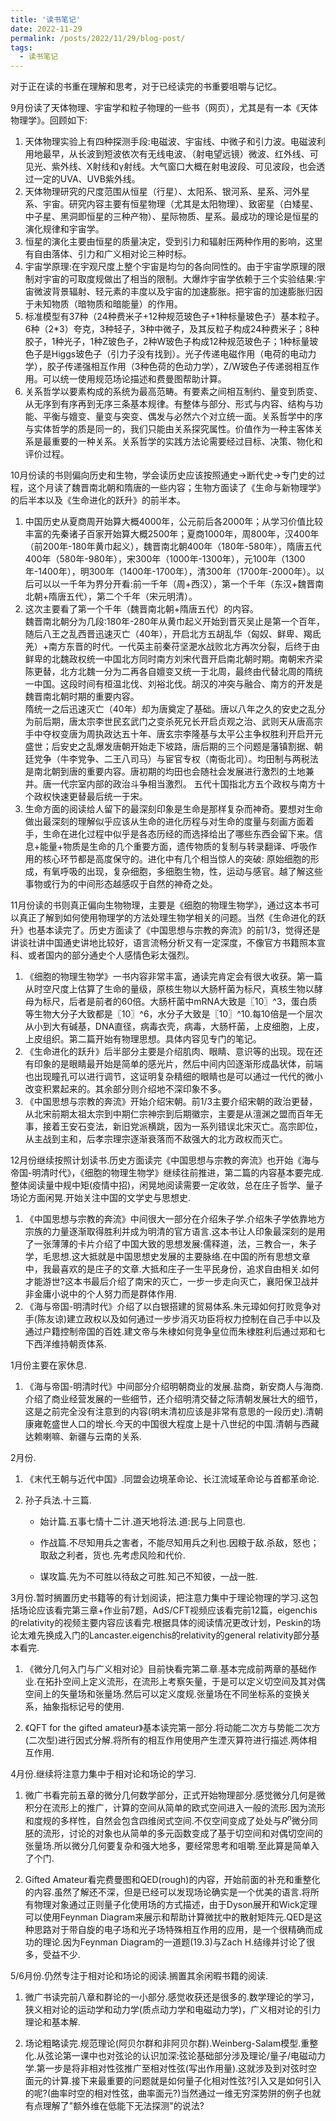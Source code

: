 ```yaml
---
title: '读书笔记'
date: 2022-11-29
permalink: /posts/2022/11/29/blog-post/
tags:
  - 读书笔记
---
```

对于正在读的书重在理解和思考，对于已经读完的书重要咀嚼与记忆。

9月份读了天体物理、宇宙学和粒子物理的一些书（网页），尤其是有一本《天体物理学》。回顾如下:

1. 天体物理实验上有四种探测手段:电磁波、宇宙线、中微子和引力波。电磁波利用地最早，从长波到短波依次有无线电波、（射电望远镜）微波、红外线、可见光、紫外线、X射线和γ射线。大气窗口大概在射电波段、可见波段，也会透过一定的UVA、UVB紫外线。
2. 天体物理研究的尺度范围从恒星（行星）、太阳系、银河系、星系、河外星系、宇宙。研究内容主要有恒星物理（尤其是太阳物理）、致密星（白矮星、中子星、黑洞即恒星的三种产物）、星际物质、星系。最成功的理论是恒星的演化规律和宇宙学。
3. 恒星的演化主要由恒星的质量决定，受到引力和辐射压两种作用的影响，这里有自由落体、引力和广义相对论三种时标。
4. 宇宙学原理:在宇观尺度上整个宇宙是均匀的各向同性的。由于宇宙学原理的限制对宇宙的可取度规做出了相当的限制。大爆炸宇宙学依赖于三个实验结果:宇宙微波背景辐射、轻元素的丰度以及宇宙的加速膨胀。把宇宙的加速膨胀归因于未知物质（暗物质和暗能量）的作用。
5. 标准模型有37种（24种费米子+12种规范玻色子+1种标量玻色子）基本粒子。6种（2*3）夸克，3种轻子，3种中微子，及其反粒子构成24种费米子；8种胶子，1种光子，1种Z玻色子，2种W玻色子构成12种规范玻色子；1种标量玻色子是Higgs玻色子（引力子没有找到）。光子传递电磁作用（电荷的电动力学），胶子传递强相互作用（3种色荷的色动力学），Z/W玻色子传递弱相互作用。可以统一使用规范场论描述和费曼图帮助计算。
6. 关系哲学以要素构成的系统为最高范畴。有要素之间相互制约、量变到质变、从无序到有序再到无序三条基本规律。有整体与部分、形式与内容、结构与功能、平衡与嬗变、量变与突变、偶发与必然六个对立统一面。关系哲学中的序与实体哲学的质是同一的，我们只能由关系探究属性。价值作为一种主客体关系是最重要的一种关系。关系哲学的实践方法论需要经过目标、决策、物化和评价过程。

10月份读的书则偏向历史和生物，学会读历史应该按照通史->断代史->专门史的过程，这个月读了魏晋南北朝和隋唐的一些内容；生物方面读了《生命与新物理学》的后半本以及《生命进化的跃升》的前半本。

1. 中国历史从夏商周开始算大概4000年，公元前后各2000年；从学习价值比较丰富的先秦诸子百家开始算大概2500年；夏商1000年，周800年，汉400年（前200年-180年黄巾起义），魏晋南北朝400年（180年-580年），隋唐五代400年（580年-980年），宋300年（1000年-1300年），元100年（1300年-1400年），明300年（1400年-1700年），清300年（1700年-2000年）。以后可以以一千年为界分开看:前一千年（周+西汉），第一个千年（东汉+魏晋南北朝+隋唐五代），第二个千年（宋元明清）。
2. 这次主要看了第一个千年（魏晋南北朝+隋唐五代）的内容。<br>
魏晋南北朝分为几段:180年-280年从黄巾起义开始到晋灭吴止是第一个百年，随后八王之乱西晋迅速灭亡（40年），开启北方五胡乱华（匈奴、鲜卑、羯氐羌）+南方东晋的时代。一代英主前秦苻坚淝水战败北方再次分裂，后终于由鲜卑的北魏政权统一中国北方同时南方刘宋代晋开启南北朝时期。南朝宋齐梁陈更替，北方北魏一分为二再各自嬗变又统一于北周，最终由代替北周的隋统一中国。这段时间有桓温北伐、刘裕北伐。胡汉的冲突与融合、南方的开发是魏晋南北朝时期的重要内容。<br>
隋统一之后迅速灭亡（40年）却为唐奠定了基础。唐以八年之久的安史之乱分为前后期，唐太宗李世民玄武门之变杀死兄长开启贞观之治、武则天从唐高宗手中夺权变唐为周执政达五十年、唐玄宗李隆基与太平公主争权胜利开启开元盛世；后安史之乱爆发唐朝开始走下坡路，唐后期的三个问题是藩镇割据、朝廷党争（牛李党争、二王八司马）与宦官专权（南衙北司）。均田制与两税法是南北朝到唐的重要内容。唐初期的均田也会随社会发展进行激烈的土地兼并。唐一代宗室内部的政治斗争相当激烈。
五代十国指北方五个政权与南方十个政权快速更替最后统一于宋。
3. 生命方面的阅读给人留下的最深刻印象是生命是那样复杂而神奇。要想对生命做出最深刻的理解似乎应该从生命的进化历程与对生命的度量与刻画方面着手，生命在进化过程中似乎是各态历经的而选择给出了哪些东西会留下来。信息+能量+物质是生命的几个重要方面，遗传物质的复制与转录翻译、呼吸作用的核心环节都是高度保守的。进化中有几个相当惊人的突破: 原始细胞的形成，有氧呼吸的出现，复杂细胞，多细胞生物，性，运动与感官。越了解这些事物或行为的中间形态越感叹于自然的神奇之处。

11月份读的书则真正偏向生物物理，主要是《细胞的物理生物学》，通过这本书可以真正了解到如何使用物理学的方法处理生物学相关的问题。当然《生命进化的跃升》也基本读完了。历史方面读了《中国思想与宗教的奔流》的前1/3，觉得还是讲谈社讲中国通史讲地比较好，语言流畅分析又有一定深度，不像官方书籍照本宣科、或者国内的部分通史个人感情色彩太强烈。
1. 《细胞的物理生物学》一书内容非常丰富，通读完肯定会有很大收获。第一篇从时空尺度上估算了生命的量级，原核生物以大肠杆菌为标尺，真核生物以酵母为标尺，后者是前者的60倍。大肠杆菌中mRNA大致是〖10〗^3，蛋白质等生物大分子大致都是〖10〗^6，水分子大致是〖10〗^10.每10倍是一个层次从小到大有碱基，DNA直径，病毒衣壳，病毒，大肠杆菌，上皮细胞，上皮，上皮组织。第二篇开始有物理思想。具体内容见专门的笔记。
2. 《生命进化的跃升》后半部分主要是介绍肌肉、眼睛、意识等的出现。现在还有印象的是眼睛最开始是简单的感光片，然后中间内凹逐渐形成晶状体，前端也出现瞳孔可以进行调节，这证明复杂精细的眼睛也是可以通过一代代的微小改变积累起来的。其余部分则介绍地不深印象不多。
3. 《中国思想与宗教的奔流》开始介绍宋朝。前1/3主要介绍宋朝的政治更替，从北宋前期太祖太宗到中期仁宗神宗到后期徽宗，主要是从澶渊之盟而百年无事，接着王安石变法，新旧党派横跳，因为一系列错误北宋灭亡。高宗即位，从主战到主和，后孝宗理宗逐渐衰落而不敌强大的北方政权而灭亡。

12月份继续按照计划读书.历史方面读完《中国思想与宗教的奔流》也开始《海与帝国-明清时代》，《细胞的物理生物学》继续往前推进，第二篇的内容基本要完成.整体阅读量中规中矩(疫情中招)，闲晃地阅读需要一定收敛，总在庄子哲学、量子场论方面闲晃.开始关注中国的文学史与思想史.
1. 《中国思想与宗教的奔流》中间很大一部分在介绍朱子学.介绍朱子学依靠地方宗族的力量逐渐取得胜利并成为明清的官方语言.这本书让人印象最深刻的是用了一张薄薄的卡片介绍了中国大致的思想发展:儒释道，法，三教合一，朱子学，毛思想.这大抵就是中国思想史发展的主要脉络.在中国的所有思想文章中，我最喜欢的是庄子的文章.大抵和庄子一生平民身份，追求自由相关.如何才能游世?这本书最后介绍了南宋的灭亡，一步一步走向灭亡，襄阳保卫战并非金庸小说中的个人努力而是群体作用.
2. 《海与帝国-明清时代》介绍了以白银搭建的贸易体系.朱元璋如何打败竞争对手(陈友谅)建立政权以及如何通过一步步消灭功臣将权力控制在自己手中以及通过户籍控制帝国的百姓.建文帝与朱棣如何竞争皇位而朱棣胜利后通过郑和七下西洋维持朝贡体系.

1月份主要在家休息.

1. 《海与帝国-明清时代》中间部分介绍明朝商业的发展.盐商，新安商人与海商.介绍了商业经营发展的一些细节，还介绍明清交替之际清朝发展壮大的细节，这是之前完全没有注意到的内容(明末清初应该是非常有意思的一段历史).清朝康雍乾盛世人口的增长.今天的中国很大程度上是十八世纪的中国.清朝与西藏达赖喇嘛、新疆与云南的关系.

2月份.

1. 《末代王朝与近代中国》.同盟会边境革命论、长江流域革命论与首都革命论.

2. 孙子兵法.十三篇.

   + 始计篇.五事七情十二计.道天地将法.道:民与上同意也.

   + 作战篇.不尽知用兵之害者，不能尽知用兵之利也.因粮于敌.杀敌，怒也；取敌之利者，货也.先考虑风险和代价.

   + 谋攻篇.先为不可胜以待敌之可胜.知己不知彼，一战一胜.

3月份.暂时搁置历史书籍等的有计划阅读，把注意力集中于理论物理的学习.这包括场论应该看完第三章+作业前7题，AdS/CFT视频应该看完前12篇，eigenchis的relativity的视频主要内容应该看完.根据具体的阅读情况更改计划，Peskin的场论太难先换成入门的Lancaster.eigenchis的relativity的general relativity部分基本看完.

1. 《微分几何入门与广义相对论》目前快看完第二章.基本完成前两章的基础作业.在拓扑空间上定义流形，在流形上考察矢量，于是可以定义切空间及其对偶空间上的矢量场和张量场.然后可以定义度规.张量场在不同坐标系的变换关系，抽象指标记号的使用.

2. 《QFT for the gifted amateur》基本读完第一部分.将动能二次方与势能二次方(二次型)进行因式分解.将所有的相互作用使用产生湮灭算符进行描述.两体相互作用.

4月份.继续将注意力集中于相对论和场论的学习.

1. 微广书看完前五章的微分几何数学部分，正式开始物理部分.感觉微分几何是微积分在流形上的推广，计算的空间从简单的欧式空间进入一般的流形.因为流形和度规的多样性，自然会包含四维闵式空间.不仅空间变成了处处与$R^n$微分同胚的流形，讨论的对象也从简单的多元函数变成了基于切空间和对偶切空间的张量场.所以微分几何要复杂和强大地多，要经常思考和咀嚼.至此算是简单入了个门.

2. Gifted Amateur看完费曼图和QED(rough)的内容，开始前面的补充和重整化的内容.虽然了解还不深，但是已经可以发现场论确实是一个优美的语言.将所有物理对象通过正则量子化使用场的方式描述，由于Dyson展开和Wick定理可以使用Feynman Diagram来展示和帮助计算微扰中的散射矩阵元.QED是这种思路对于带自旋的电子场和光子场特殊相互作用的应用，是一个很精确而成功的理论.因为Feynman Diagram的一道题(19.3)与Zach H.结缘并讨论了很多，受益不少.

5/6月份.仍然专注于相对论和场论的阅读.搁置其余闲暇书籍的阅读.

1. 微广书读完前八章和群论的一小部分.感觉收获还是很多的.数学理论的学习，狭义相对论的运动学和动力学(质点动力学和电磁动力学)，广义相对论的引力理论和基本解.

2. 场论粗略读完.规范理论(阿贝尔群和非阿贝尔群).Weinberg-Salam模型.重整化.从弦论第一课中也对弦论的认识加深:弦论基础部分涉及理论/量子/电磁动力学.第一步是将非相对性弦推广至相对性弦(写出作用量).这就涉及到对弦时空面元的计算.接下来最重要的问题就是如何量子化相对性弦?引入又是如何引入的呢?(曲率时空的相对性弦，曲率面元?)当然通过一维无穷深势阱的例子也就有点理解了"额外维在低能下无法探测"的说法?